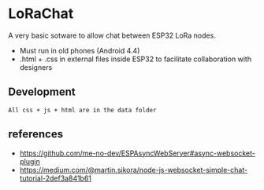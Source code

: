 # LoRaChat

A very basic sotware to allow chat between ESP32 LoRa nodes.

* Must run in old phones (Android 4.4)
* .html + .css in external files inside ESP32 to facilitate collaboration with designers

## Development
    All css + js + html are in the data folder

## references

 * https://github.com/me-no-dev/ESPAsyncWebServer#async-websocket-plugin
 * https://medium.com/@martin.sikora/node-js-websocket-simple-chat-tutorial-2def3a841b61